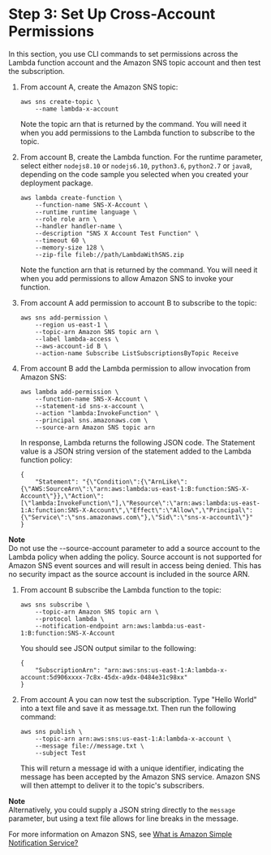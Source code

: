# Step 3: Set Up Cross\-Account Permissions<a name="with-sns-create-x-account-permissions"></a>

In this section, you use CLI commands to set permissions across the Lambda function account and the Amazon SNS topic account and then test the subscription\. 

1. From account A, create the Amazon SNS topic:

   ```
   aws sns create-topic \
       --name lambda-x-account
   ```

   Note the topic arn that is returned by the command\. You will need it when you add permissions to the Lambda function to subscribe to the topic\.

1. From account B, create the Lambda function\. For the runtime parameter, select either `nodejs8.10` or `nodejs6.10`, `python3.6`, `python2.7` or `java8`, depending on the code sample you selected when you created your deployment package\.

   ```
   aws lambda create-function \
       --function-name SNS-X-Account \
       --runtime runtime language \
       --role role arn \
       --handler handler-name \
       --description "SNS X Account Test Function" \
       --timeout 60 \
       --memory-size 128 \
       --zip-file fileb://path/LambdaWithSNS.zip
   ```

   Note the function arn that is returned by the command\. You will need it when you add permissions to allow Amazon SNS to invoke your function\.

1. From account A add permission to account B to subscribe to the topic:

   ```
   aws sns add-permission \
       --region us-east-1 \
       --topic-arn Amazon SNS topic arn \
       --label lambda-access \
       --aws-account-id B \
       --action-name Subscribe ListSubscriptionsByTopic Receive
   ```

1. From account B add the Lambda permission to allow invocation from Amazon SNS:

   ```
   aws lambda add-permission \
       --function-name SNS-X-Account \
       --statement-id sns-x-account \
       --action "lambda:InvokeFunction" \
       --principal sns.amazonaws.com \
       --source-arn Amazon SNS topic arn
   ```

   In response, Lambda returns the following JSON code\. The Statement value is a JSON string version of the statement added to the Lambda function policy: 

   ```
   {
       "Statement": "{\"Condition\":{\"ArnLike\":{\"AWS:SourceArn\":\"arn:aws:lambda:us-east-1:B:function:SNS-X-Account\"}},\"Action\":[\"lambda:InvokeFunction\"],\"Resource\":\"arn:aws:lambda:us-east-1:A:function:SNS-X-Account\",\"Effect\":\"Allow\",\"Principal\":{\"Service\":\"sns.amazonaws.com\"},\"Sid\":\"sns-x-account1\"}"
   }
   ```
**Note**  
Do not use the \-\-source\-account parameter to add a source account to the Lambda policy when adding the policy\. Source account is not supported for Amazon SNS event sources and will result in access being denied\. This has no security impact as the source account is included in the source ARN\. 

1. From account B subscribe the Lambda function to the topic: 

   ```
   aws sns subscribe \
       --topic-arn Amazon SNS topic arn \
       --protocol lambda \
       --notification-endpoint arn:aws:lambda:us-east-1:B:function:SNS-X-Account
   ```

   You should see JSON output similar to the following: 

   ```
   {
       "SubscriptionArn": "arn:aws:sns:us-east-1:A:lambda-x-account:5d906xxxx-7c8x-45dx-a9dx-0484e31c98xx"
   }
   ```

1. From account A you can now test the subscription\. Type "Hello World" into a text file and save it as message\.txt\. Then run the following command: 

   ```
   aws sns publish \
       --topic-arn arn:aws:sns:us-east-1:A:lambda-x-account \
       --message file://message.txt \
       --subject Test
   ```

   This will return a message id with a unique identifier, indicating the message has been accepted by the Amazon SNS service\. Amazon SNS will then attempt to deliver it to the topic's subscribers\. 

**Note**  
Alternatively, you could supply a JSON string directly to the `message` parameter, but using a text file allows for line breaks in the message\.

For more information on Amazon SNS, see [What is Amazon Simple Notification Service?](http://docs.aws.amazon.com/sns/latest/dg/)